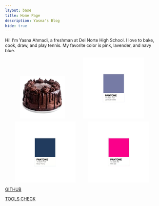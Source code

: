 ```yaml
---
layout: base
title: Home Page
description: Yasna's Blog
hide: true
---
```


<audio id="background-audio" preload="auto" muted>
  <source src="audio/videoplayback (1).ogg" type="audio/ogg">
  <source src="audio/videoplayback (1).mp3" type="audio/mpeg">
</audio>

<script>
  const audio = document.getElementById("background-audio");

  document.addEventListener("click", () => {
    if (audio.paused) {
      audio.muted = false;
      audio.play().catch(() => console.log("Autoplay failed"));
    }
  });
</script>

Hi! I'm Yasna Ahmadi, a freshman at Del Norte High School. I love to bake, cook, draw, and play tennis. My favorite color is pink, lavender, and navy blue.

<div style="display: flex; justify-content: space-evenly; gap: 10px; flex-wrap: wrap;">
  <img src="images/image-removebg-preview.png" alt="alt text" style="width: 150px; height: auto; margin-top: 60px;">
  <img src="images/lavender panton2.png" alt="alt text" style="width: 200px; height: auto;">
  <img src="images/navy blue pantone.png" alt="alt text" style="width: 200px; height: auto;">
  <img src="images/pinkpantone.png" alt="alt text"
  style="width: 200px; height:auto;">
</div>

[GITHUB](https://github.com/yasna459/yascoolblog)

[TOOLS CHECK](https://yasna459.github.io/yascoolblog/devops/tools/verify)

